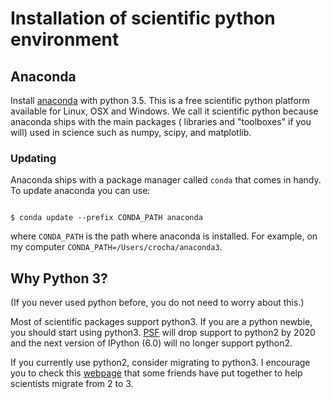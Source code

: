 # Installation of scientific python environment

## Anaconda
Install [anaconda](https://www.continuum.io/downloads) with python 3.5.
This is a free scientific python platform available for Linux, OSX and Windows.
We call it scientific python because anaconda ships with the main packages (
libraries and "toolboxes" if you will) used in science such as numpy, scipy,
and matplotlib.

### Updating 
Anaconda ships with a package manager called `conda` that comes in handy. To update
anaconda you can use:

<code>
$ conda update --prefix CONDA_PATH anaconda
</code>

where `CONDA_PATH` is the path where anaconda is installed. For example, on my computer
`CONDA_PATH=/Users/crocha/anaconda3`.

## Why Python 3?
(If you never used python before, you do not need to worry about this.)

Most of scientific packages support python3. If you are a python newbie,
you should start using python3. [PSF](https://www.python.org/psf/) will drop support to python2 by 2020
and the next version of IPython (6.0) will no longer support python2.

If you currently use python2, consider migrating to python3. I encourage you
to check this [webpage](http://python-3-for-scientists.readthedocs.io/en/latest/) that some friends have put together to help scientists
migrate from 2 to 3.
